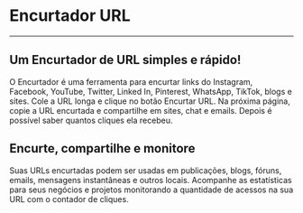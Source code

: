 # Encurtador URL
<hr>

## Um Encurtador de URL simples e rápido!
<p>O Encurtador é uma ferramenta para encurtar links do Instagram, Facebook, YouTube, Twitter, Linked In, Pinterest, WhatsApp, TikTok, blogs e sites. Cole a URL longa e clique no botão Encurtar URL. Na próxima página, copie a URL encurtada e compartilhe em sites, chat e emails. Depois é possível saber quantos cliques ela recebeu.</p>

## Encurte, compartilhe e monitore
<p>Suas URLs encurtadas podem ser usadas em publicações, blogs, fóruns, emails, mensagens instantâneas e outros locais. Acompanhe as estatísticas para seus negócios e projetos monitorando a quantidade de acessos na sua URL com o contador de cliques.</p>
